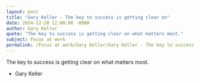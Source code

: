 ```yaml
---
layout: post
title: "Gary Keller - The key to success is getting clear on"
date: 2024-12-28 12:00:00 -0000
author: Gary Keller
quote: "The key to success is getting clear on what matters most."
subject: Focus at work
permalink: /Focus at work/Gary Keller/Gary Keller - The key to success is getting clear on
---
```


The key to success is getting clear on what matters most.

- Gary Keller
